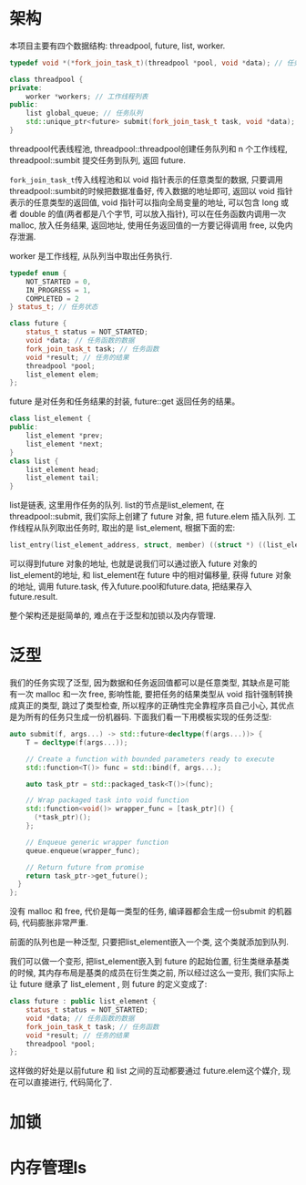 # 架构
本项目主要有四个数据结构: threadpool, future, list, worker. 

```cpp
typedef void *(*fork_join_task_t)(threadpool *pool, void *data); // 任务函数

class threadpool {
private:
    worker *workers; // 工作线程列表
public:
    list global_queue; // 任务队列
    std::unique_ptr<future> submit(fork_join_task_t task, void *data);
}
```

threadpool代表线程池, threadpool::threadpool创建任务队列和 n 个工作线程, threadpool::sumbit 提交任务到队列, 返回 future.

`fork_join_task_t`传入线程池和以 void 指针表示的任意类型的数据, 只要调用threadpool::sumbit的时候把数据准备好, 传入数据的地址即可, 返回以 void 指针表示的任意类型的返回值, void 指针可以指向全局变量的地址, 可以包含 long 或者 double 的值(两者都是八个字节, 可以放入指针), 可以在任务函数内调用一次 malloc, 放入任务结果, 返回地址, 使用任务返回值的一方要记得调用 free, 以免内存泄漏. 


worker 是工作线程, 从队列当中取出任务执行. 

```cpp
typedef enum {
    NOT_STARTED = 0,
    IN_PROGRESS = 1,
    COMPLETED = 2
} status_t; // 任务状态

class future {
    status_t status = NOT_STARTED; 
    void *data; // 任务函数的数据
    fork_join_task_t task; // 任务函数
    void *result; // 任务的结果
    threadpool *pool;
    list_element elem;
};
```

future 是对任务和任务结果的封装, future::get 返回任务的结果。

```cpp
class list_element {
public:
    list_element *prev;
    list_element *next;
}
class list {
    list_element head;
    list_element tail;
}
```

list是链表, 这里用作任务的队列. list的节点是list_element, 在threadpool::submit, 我们实际上创建了 future 对象, 把 future.elem 插入队列.
工作线程从队列取出任务时, 取出的是 list_element, 根据下面的宏:
```cpp
list_entry(list_element_address, struct, member) ((struct *) ((list_element_address) - offset(struct, member)))
```
可以得到future 对象的地址, 也就是说我们可以通过嵌入 future 对象的list_element的地址, 和 list_element在 future 中的相对偏移量, 获得 future 对象的地址, 调用 future.task, 传入future.pool和future.data, 把结果存入 future.result.

整个架构还是挺简单的, 难点在于泛型和加锁以及内存管理.

# 泛型
我们的任务实现了泛型, 因为数据和任务返回值都可以是任意类型, 其缺点是可能有一次 malloc 和一次 free, 影响性能, 要把任务的结果类型从 void 指针强制转换成真正的类型, 跳过了类型检查, 所以程序的正确性完全靠程序员自己小心, 其优点是为所有的任务只生成一份机器码. 下面我们看一下用模板实现的任务泛型:
```cpp
auto submit(f, args...) -> std::future<decltype(f(args...))> {
    T = decltype(f(args...));

    // Create a function with bounded parameters ready to execute
    std::function<T()> func = std::bind(f, args...);

    auto task_ptr = std::packaged_task<T()>(func);

    // Wrap packaged task into void function
    std::function<void()> wrapper_func = [task_ptr]() {
      (*task_ptr)(); 
    };

    // Enqueue generic wrapper function
    queue.enqueue(wrapper_func);

    // Return future from promise
    return task_ptr->get_future();
  }
};
```
没有 malloc 和 free, 代价是每一类型的任务, 编译器都会生成一份submit 的机器码, 代码膨胀非常严重.

前面的队列也是一种泛型, 只要把list_element嵌入一个类, 这个类就添加到队列.

我们可以做一个变形, 把list_element嵌入到 future 的起始位置, 衍生类继承基类的时候, 其内存布局是基类的成员在衍生类之前, 所以经过这么一变形, 
我们实际上让 future 继承了 list_element , 则 future 的定义变成了:
```cpp
class future : public list_element {
    status_t status = NOT_STARTED; 
    void *data; // 任务函数的数据
    fork_join_task_t task; // 任务函数
    void *result; // 任务的结果
    threadpool *pool;
};
```
这样做的好处是以前future 和 list 之间的互动都要通过 future.elem这个媒介, 现在可以直接进行, 代码简化了.

# 加锁

# 内存管理ls 